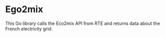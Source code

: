 # Ego2mix

This Go library calls the Eco2mix API from RTE and returns data about the French electricity grid.
